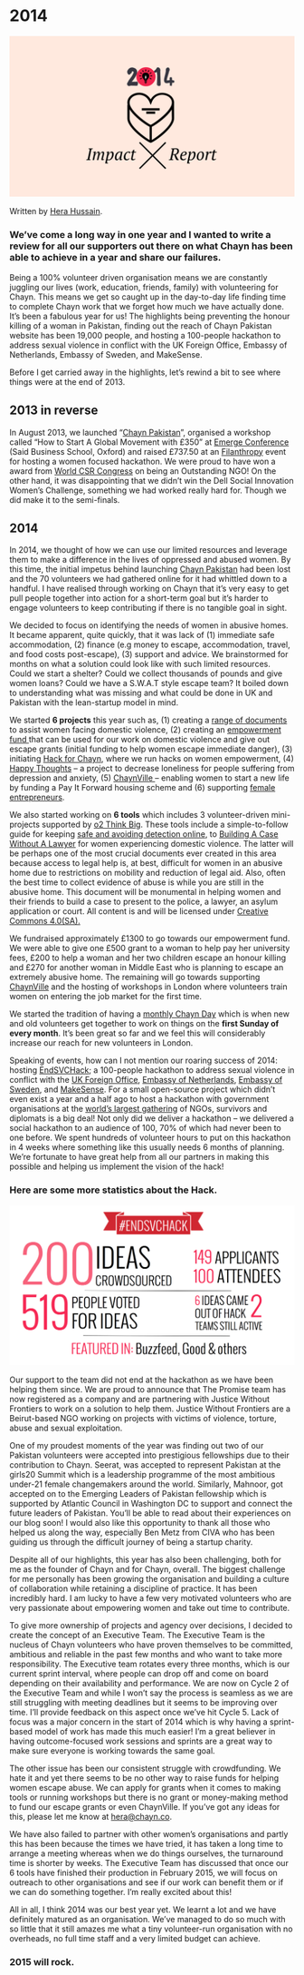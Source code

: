 # 2014

![](.gitbook/assets/2014-impact.png)

Written by [Hera Hussain](http://medium.com/@hera).

### We’ve come a long way in one year and I wanted to write a review for all our supporters out there on what Chayn has been able to achieve in a year and share our failures.

Being a 100% volunteer driven organisation means we are constantly juggling our lives \(work, education, friends, family\) with volunteering for Chayn. This means we get so caught up in the day-to-day life finding time to complete Chayn work that we forget how much we have actually done. It’s been a fabulous year for us! The highlights being preventing the honour killing of a woman in Pakistan, finding out the reach of Chayn Pakistan website has been 19,000 people, and hosting a 100-people hackathon to address sexual violence in conflict with the UK Foreign Office, Embassy of Netherlands, Embassy of Sweden, and MakeSense.

Before I get carried away in the highlights, let’s rewind a bit to see where things were at the end of 2013.

## 2013 in reverse

In August 2013, we launched “[Chayn Pakistan](http://chaynpakistan.org/)”, organised a workshop called “How to Start A Global Movement with £350” at [Emerge Conference ](http://chaynpakistan.org/2013/11/17/chayn-at-emerge/)\(Said Business School, Oxford\) and raised £737.50 at an [Filanthropy](http://www.filanthropystar.org/) event for hosting a women focused hackathon. We were proud to have won a award from [World CSR Congress](http://www.worldcsrcongress.com/) on being an Outstanding NGO! On the other hand, it was disappointing that we didn’t win the Dell Social Innovation Women’s Challenge, something we had worked really hard for. Though we did make it to the semi-finals.

## 2014

In 2014, we thought of how we can use our limited resources and leverage them to make a difference in the lives of oppressed and abused women. By this time, the initial impetus behind launching [Chayn Pakistan](http://chaynpakistan.org/) had been lost and the 70 volunteers we had gathered online for it had whittled down to a handful. I have realised through working on Chayn that it’s very easy to get pull people together into action for a short-term goal but it’s harder to engage volunteers to keep contributing if there is no tangible goal in sight.

We decided to focus on identifying the needs of women in abusive homes. It became apparent, quite quickly, that it was lack of \(1\) immediate safe accommodation, \(2\) finance \(e.g money to escape, accommodation, travel, and food costs post-escape\), \(3\) support and advice. We brainstormed for months on what a solution could look like with such limited resources. Could we start a shelter? Could we collect thousands of pounds and give women loans? Could we have a S.W.A.T style escape team? It boiled down to understanding what was missing and what could be done in UK and Pakistan with the lean-startup model in mind.

We started **6 projects** this year such as, \(1\) creating a [range of documents](http://chayn.co/portfolio_page/chaynscape/) to assist women facing domestic violence, \(2\) creating an [empowerment fund ](http://chayn.co/portfolio_page/empowerment-fund/)that can be used for our work on domestic violence and give out escape grants \(initial funding to help women escape immediate danger\), \(3\) initiating [Hack for Chayn](http://chayn.co/portfolio_page/hack-for-chayn/), where we run hacks on women empowerment, \(4\) [Happy Thoughts](http://chayn.co/portfolio_page/happy-thoughts/) – a project to decrease loneliness for people suffering from depression and anxiety, \(5\) [ChaynVille ](http://chayn.co/portfolio_page/chaynville-the-next-generation-of-shelter-home/)– enabling women to start a new life by funding a Pay It Forward housing scheme and \(6\) supporting [female entrepreneurs](http://chayn.co/portfolio_page/supporting-micro-entrepreneurs/).

We also started working on **6 tools** which includes 3 volunteer-driven mini-projects supported by [o2 Think Big](http://www.o2thinkbig.co.uk/). These tools include a simple-to-follow guide for keeping [safe and avoiding detection online](http://chayn.co/portfolio_page/staying-safe-online/), to [Building A Case Without A Lawyer](http://chayn.co/portfolio_page/how-to-prepare-your-case-for-domestic-violence-survivors/) for women experiencing domestic violence. The latter will be perhaps one of the most crucial documents ever created in this area because access to legal help is, at best, difficult for women in an abusive home due to restrictions on mobility and reduction of legal aid. Also, often the best time to collect evidence of abuse is while you are still in the abusive home. This document will be monumental in helping women and their friends to build a case to present to the police, a lawyer, an asylum application or court. All content is and will be licensed under [Creative Commons 4.0\(SA\).](https://creativecommons.org/licenses/by-sa/4.0/)

We fundraised approximately £1300 to go towards our empowerment fund. We were able to give one £500 grant to a woman to help pay her university fees, £200 to help a woman and her two children escape an honour killing and £270 for another woman in Middle East who is planning to escape an extremely abusive home. The remaining will go towards supporting [ChaynVille](http://chayn.co/portfolio_page/chaynville-the-next-generation-of-shelter-home/) and the hosting of workshops in London where volunteers train women on entering the job market for the first time.

We started the tradition of having a [monthly Chayn Day](http://chayn.co/events) which is when new and old volunteers get together to work on things on the **first Sunday of every month**. It’s been great so far and we feel this will considerably increase our reach for new volunteers in London.

Speaking of events, how can I not mention our roaring success of 2014: hosting [EndSVCHack](http://endsvchack.com/); a 100-people hackathon to address sexual violence in conflict with the [UK Foreign Office](http://blogs.fco.gov.uk/digitaldiplomacy/2014/07/18/end-sexual-violence-in-conflict-hack/), [Embassy of Netherlands](https://storify.com/dutchembassyUK/diplohack-endsvchack), [Embassy of Sweden](http://www.swedenabroad.com/en-GB/Embassies/London), and [MakeSense](http://www.makesense.org/). For a small open-source project which didn’t even exist a year and a half ago to host a hackathon with government organisations at the [world’s largest gathering](https://www.gov.uk/government/topical-events/sexual-violence-in-conflict) of NGOs, survivors and diplomats is a big deal! Not only did we deliver a hackathon – we delivered a social hackathon to an audience of 100, 70% of which had never been to one before. We spent hundreds of volunteer hours to put on this hackathon in 4 weeks where something like this usually needs 6 months of planning. We’re fortunate to have great help from all our partners in making this possible and helping us implement the vision of the hack!

### Here are some more statistics about the Hack.

![](.gitbook/assets/screen-shot-2015-01-01-at-17.42.28.png)

Our support to the team did not end at the hackathon as we have been helping them since. We are proud to announce that The Promise team has now registered as a company and are partnering with Justice Without Frontiers to work on a solution to help them. Justice Without Frontiers are a Beirut-based NGO working on projects with victims of violence, torture, abuse and sexual exploitation.

One of my proudest moments of the year was finding out two of our Pakistan volunteers were accepted into prestigious fellowships due to their contribution to Chayn. Seerat, was accepted to represent Pakistan at the girls20 Summit which is a leadership programme of the most ambitious under-21 female changemakers around the world. Similarly, Mahnoor, got accepted on to the Emerging Leaders of Pakistan fellowship which is supported by Atlantic Council in Washington DC to support and connect the future leaders of Pakistan. You’ll be able to read about their experiences on our blog soon! I would also like this opportunity to thank all those who helped us along the way, especially Ben Metz from CIVA who has been guiding us through the difficult journey of being a startup charity.

Despite all of our highlights, this year has also been challenging, both for me as the founder of Chayn and for Chayn, overall. The biggest challenge for me personally has been growing the organisation and building a culture of collaboration while retaining a discipline of practice. It has been incredibly hard. I am lucky to have a few very motivated volunteers who are very passionate about empowering women and take out time to contribute.

To give more ownership of projects and agency over decisions, I decided to create the concept of an Executive Team. The Executive Team is the nucleus of Chayn volunteers who have proven themselves to be committed, ambitious and reliable in the past few months and who want to take more responsibility. The Executive team rotates every three months, which is our current sprint interval, where people can drop off and come on board depending on their availability and performance. We are now on Cycle 2 of the Executive Team and while I won’t say the process is seamless as we are still struggling with meeting deadlines but it seems to be improving over time. I’ll provide feedback on this aspect once we’ve hit Cycle 5. Lack of focus was a major concern in the start of 2014 which is why having a sprint-based model of work has made this much easier! I’m a great believer in having outcome-focused work sessions and sprints are a great way to make sure everyone is working towards the same goal.

The other issue has been our consistent struggle with crowdfunding. We hate it and yet there seems to be no other way to raise funds for helping women escape abuse. We can apply for grants when it comes to making tools or running workshops but there is no grant or money-making method to fund our escape grants or even ChaynVille. If you’ve got any ideas for this, please let me know at hera@chayn.co.

We have also failed to partner with other women’s organisations and partly this has been because the times we have tried, it has taken a long time to arrange a meeting whereas when we do things ourselves, the turnaround time is shorter by weeks. The Executive Team has discussed that once our 6 tools have finished their production in February 2015, we will focus on outreach to other organisations and see if our work can benefit them or if we can do something together. I’m really excited about this!

All in all, I think 2014 was our best year yet. We learnt a lot and we have definitely matured as an organisation. We’ve managed to do so much with so little that it still amazes me what a tiny volunteer-run organisation with no overheads, no full time staff and a very limited budget can achieve.

### 2015 will rock.

